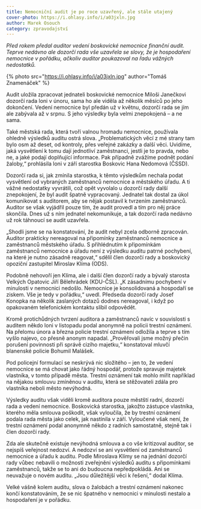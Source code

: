 ```yaml
---
title: Nemocniční audit je po roce uzavřený, ale stále utajený
cover-photo: https://i.ohlasy.info/i/a03jxln.jpg
author: Marek Osouch
category: zpravodajství
---
```


*Před rokem předal auditor vedení boskovické nemocnice finanční audit. Teprve nedávno ale dozorčí rada vše uzavřela se slovy, že je hospodaření nemocnice v pořádku, ačkoliv auditor poukazoval na řadu vážných nedostatků.*

{% photo src="https://i.ohlasy.info/i/a03jxln.jpg" author="Tomáš Znamenáček" %}

Audit uložila zpracovat jednateli boskovické nemocnice Miloši Janečkovi dozorčí rada loni v únoru, sama ho ale viděla až několik měsíců po jeho dokončení. Vedení nemocnice byl předán už v květnu, dozorčí rada se jím ale zabývala až v srpnu. S jeho výsledky byla velmi znepokojená – a ne sama.

Také městská rada, která tvoří valnou hromadu nemocnice, používala ohledně výsledků auditu ostrá slova. „Problematických věcí z mé strany tam bylo osm až deset, od kontroly, přes veřejné zakázky a další věci. Uvidíme, jaká vysvětlení k tomu dají jednotliví zaměstnanci, jestli je to pravda, nebo ne, a jaké podají doplňující informace. Pak případně zvážíme podnět podání žaloby,“ prohlásila loni v září starostka Boskovic Hana Nedomová (ČSSD).

Dozorčí rada si, jak zmínila starostka, k těmto výsledkům nechala podat vysvětlení od vybraných zaměstnanců nemocnice a městského úřadu. A ti vážné nedostatky vyvrátili, což opět vyvolalo u dozorčí rady další znepokojení, že byl audit špatně vypracovaný. Jednatel tak dostal za úkol komunikovat s auditorem, aby se nějak postavil k tvrzením zaměstnanců. Auditor se však vyjádřil pouze tím, že audit provedl a tím pro něj práce skončila. Dnes už s ním jednatel nekomunikuje, a tak dozorčí rada nedávno už rok táhnoucí se audit uzavřela.

„Shodli jsme se na konstatování, že audit nebyl zcela odborně zpracován. Auditor prakticky nereagoval na připomínky zaměstnanců nemocnice a zaměstnanců městského úřadu. S přihlédnutím k připomínkám zaměstnanců nemocnice a úřadu není z výsledku auditu patrné pochybení, na které je nutno zásadně reagovat,“ sdělil člen dozorčí rady a boskovický opoziční zastupitel Miroslav Klíma (ODS).

Podobně nehovoří jen Klíma, ale i další člen dozorčí rady a bývalý starosta Velkých Opatovic Jiří Bělehrádek (KDU-ČSL).  „K zásadnímu pochybení v minulosti v nemocnici nedošlo. Nemocnice je konsolidovaná a hospodaří se ziskem. Vše je tedy v pořádku,“ uvedl. Předseda dozorčí rady Josef Konopka na několik zaslaných dotazů dodnes nereagoval, i když po opakovaném telefonickém kontaktu slíbil odpovědět.

Kromě protichůdných tvrzení auditora a zaměstnanců navíc v souvislosti s auditem někdo loni v listopadu podal anonymně na policii trestní oznámení. Na přelomu února a března policie trestní oznámení odložila a teprve s tím vyšlo najevo, co přesně anonym napadal. „Prověřovali jsme možný přečin porušení povinnosti při správě cizího majetku,“ konstatoval mluvčí blanenské policie Bohumil Malášek.

Pod policejní formulací se neskrývá nic složitého – jen to, že vedení nemocnice se má chovat jako řádný hospodář, protože spravuje majetek vlastníka, v tomto případě města. Trestní oznámení tak mohlo mířit například na nějakou smlouvu zmíněnou v auditu, která se stěžovateli zdála pro vlastníka neboli město nevýhodná.

Výsledky auditu však viděli kromě auditora pouze městští radní, dozorčí rada a vedení nemocnice. Boskovická starostka, jakožto zástupce vlastníka, kterého měla smlouva poškodit, však vyloučila, že by trestní oznámení podala rada města jako celek, jak nastínila v září. Vyloučené však není, že trestní oznámení podal anonymně někdo z radních samostatně, stejně tak i člen dozorčí rady.

Zda ale skutečně existuje nevýhodná smlouva a co vše kritizoval auditor, se nejspíš veřejnost nedozví. A nedozví se ani vysvětlení od zaměstnanců nemocnice a úřadu k auditu. Podle Miroslava Klímy se na jednání dozorčí rady vůbec nebavili o možnosti zveřejnění výsledků auditu s připomínkami zaměstnanců, takže se to ani do budoucna nepředpokládá. Ani se neuvažuje o novém auditu. „Jsou důležitější věci k řešení,“ dodal Klíma.

Velké vášně kolem auditu, slova o žalobách a trestní oznámení nakonec končí konstatováním, že se nic špatného v nemocnici v minulosti nestalo a hospodaření je v pořádku.
